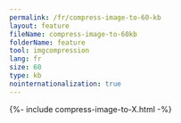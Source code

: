 ```yaml
---
permalink: /fr/compress-image-to-60-kb
layout: feature
fileName: compress-image-to-60kb
folderName: feature
tool: imgcompression
lang: fr
size: 60
type: kb
nointernationalization: true
---
```

{%- include compress-image-to-X.html -%}       
